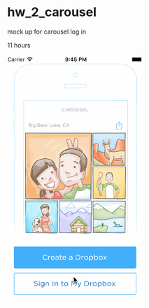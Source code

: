 # hw_2_carousel
mock up for carousel log in 

11 hours

![alt tag](https://github.com/cheeriocheng/hw_2_carousel/blob/master/demo.gif)